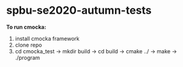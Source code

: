 # spbu-se2020-autumn-tests

**To run cmocka:**
  1. install cmocka framework
  2. clone repo
  3. cd cmocka_test -> mkdir build -> cd build -> cmake ../ -> make -> ./program
